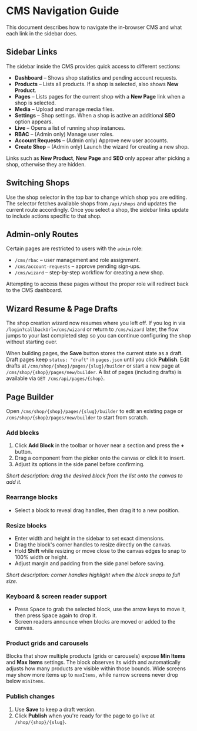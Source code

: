 # CMS Navigation Guide

This document describes how to navigate the in-browser CMS and what each link in the sidebar does.

## Sidebar Links

The sidebar inside the CMS provides quick access to different sections:

- **Dashboard** – Shows shop statistics and pending account requests.
- **Products** – Lists all products. If a shop is selected, also shows **New Product**.
- **Pages** – Lists pages for the current shop with a **New Page** link when a shop is selected.
- **Media** – Upload and manage media files.
- **Settings** – Shop settings. When a shop is active an additional **SEO** option appears.
- **Live** – Opens a list of running shop instances.
- **RBAC** – (Admin only) Manage user roles.
- **Account Requests** – (Admin only) Approve new user accounts.
- **Create Shop** – (Admin only) Launch the wizard for creating a new shop.

Links such as **New Product**, **New Page** and **SEO** only appear after picking a shop, otherwise they are hidden.

## Switching Shops

Use the shop selector in the top bar to change which shop you are editing. The selector fetches available shops from `/api/shops` and updates the current route accordingly. Once you select a shop, the sidebar links update to include actions specific to that shop.

## Admin‑only Routes

Certain pages are restricted to users with the `admin` role:

- `/cms/rbac` – user management and role assignment.
- `/cms/account-requests` – approve pending sign‑ups.
- `/cms/wizard` – step‑by‑step workflow for creating a new shop.

Attempting to access these pages without the proper role will redirect back to the CMS dashboard.

## Wizard Resume & Page Drafts

The shop creation wizard now resumes where you left off. If you log in via
`/login?callbackUrl=/cms/wizard` or return to `/cms/wizard` later, the flow jumps
to your last completed step so you can continue configuring the shop without
starting over.

When building pages, the **Save** button stores the current state as a draft.
Draft pages keep `status: "draft"` in `pages.json` until you click **Publish**.
Edit drafts at `/cms/shop/{shop}/pages/{slug}/builder` or start a new page at
`/cms/shop/{shop}/pages/new/builder`. A list of pages (including drafts) is
available via `GET /cms/api/pages/{shop}`.

## Page Builder

Open `/cms/shop/{shop}/pages/{slug}/builder` to edit an existing page or
`/cms/shop/{shop}/pages/new/builder` to start from scratch.

### Add blocks

1. Click **Add Block** in the toolbar or hover near a section and press the **+**
   button.
2. Drag a component from the picker onto the canvas or click it to insert.
3. Adjust its options in the side panel before confirming.

_Short description: drag the desired block from the list onto the canvas to add it._

### Rearrange blocks

- Select a block to reveal drag handles, then drag it to a new position.

### Resize blocks

- Enter width and height in the sidebar to set exact dimensions.
- Drag the block's corner handles to resize directly on the canvas.
- Hold **Shift** while resizing or move close to the canvas edges to snap to 100% width or height.
- Adjust margin and padding from the side panel before saving.

_Short description: corner handles highlight when the block snaps to full size._

### Keyboard & screen reader support

- Press <kbd>Space</kbd> to grab the selected block, use the arrow keys to move
  it, then press <kbd>Space</kbd> again to drop it.
- Screen readers announce when blocks are moved or added to the canvas.

### Product grids and carousels

Blocks that show multiple products (grids or carousels) expose **Min Items** and
**Max Items** settings. The block observes its width and automatically adjusts
how many products are visible within those bounds. Wide screens may show more
items up to `maxItems`, while narrow screens never drop below `minItems`.

### Publish changes

1. Use **Save** to keep a draft version.
2. Click **Publish** when you're ready for the page to go live at
   `/shop/{shop}/{slug}`.
